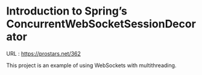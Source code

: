 # Introduction to Spring’s ConcurrentWebSocketSessionDecorator

URL : https://prostars.net/362

This project is an example of using WebSockets with multithreading.
